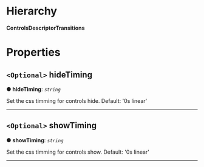 

# Hierarchy

**ControlsDescriptorTransitions**

# Properties

<a id="hidetiming"></a>

## `<Optional>` hideTiming

**● hideTiming**: *`string`*

Set the css timming for controls hide. Default: '0s linear'

___
<a id="showtiming"></a>

## `<Optional>` showTiming

**● showTiming**: *`string`*

Set the css timming for controls show. Default: '0s linear'

___


